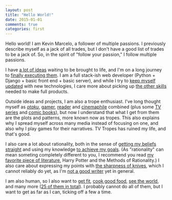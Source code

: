 ```yaml
---
layout: post
title: "Hello World!"
date: 2015-01-01
comments: true
categories: first
---
```


Hello world! I am Kevin Marcelo, a follower of multiple passions. I previously describe myself as a jack of all trades, but I don't have a good list of trades to be a jack of. So, in the spirit of "follow your passion," I follow multiple passions.

I have [a lot of ideas](/ideas/) waiting to be brought to life, and I'm on a long journey to [finally executing them](/projects/). I am a full stack-ish web developer (Python + Django + basic front end + basic server), and while I try to [keep myself updated](/technology/) with new technologies, I care more about picking up [the other skills](/not-technology/) needed to make full products.

Outside ideas and projects, I am also a trope enthusiast. I've long thought myself as [_otaku_](/anime/), [gamer](/games/), [reader](/books/) and [cinemaphile](/movies/) combined (plus some [TV series](/tv/) and [comic books](/comics/)), but now I understand that what I get from them are the plots and patterns, more known now as tropes. This also explains why I spread myself across many media instead of focusing on one, and also why I play games for their narratives. TV Tropes has ruined my life, and that's good.

I also care a lot about rationality, both in the sense of [getting my beliefs straight](/beliefs/) and using my knowledge [to achieve my goals](/winning/). (As "rationality" can mean someting completely different to you, I recommend you read [my favorite piece of literature](/hpmor/), Harry Potter and the Methods of Rationality.) I also care about expressing my points with [the sharpness of knives](/clarity/), which I cannot reliably do yet, as I'm [not a good writer](/writing/) yet in general.

I am also human, so I also want to [get fit](/fitness/), [cook good food](/cooking/), [see the world](/travel/), and many more ([25 of them in total](/goals/)). I probably cannot do all of them, but I want to get as far as I can, ticking off a few a time.
